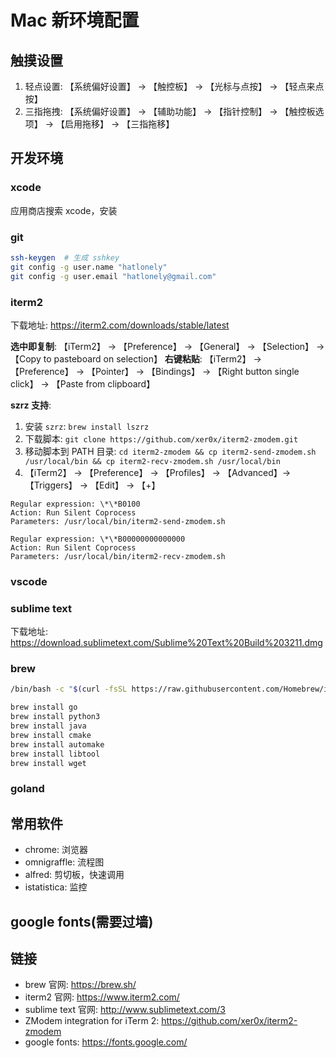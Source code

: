 # Mac 新环境配置

## 触摸设置

1. 轻点设置: 【系统偏好设置】 → 【触控板】 → 【光标与点按】 → 【轻点来点按】
2. 三指拖拽: 【系统偏好设置】 → 【辅助功能】 → 【指针控制】 → 【触控板选项】 → 【启用拖移】 → 【三指拖移】

## 开发环境

### xcode

应用商店搜索 xcode，安装

### git

``` sh
ssh-keygen  # 生成 sshkey
git config -g user.name "hatlonely"
git config -g user.email "hatlonely@gmail.com"
```

### iterm2

下载地址: <https://iterm2.com/downloads/stable/latest>

**选中即复制**: 【iTerm2】 → 【Preference】 → 【General】 → 【Selection】 → 【Copy to pasteboard on selection】
**右键粘贴**: 【iTerm2】 → 【Preference】 → 【Pointer】 → 【Bindings】 → 【Right button single click】 → 【Paste from clipboard】

**szrz 支持**:

1. 安装 `szrz`: `brew install lszrz`
2. 下载脚本: `git clone https://github.com/xer0x/iterm2-zmodem.git`
3. 移动脚本到 PATH 目录: `cd iterm2-zmodem && cp iterm2-send-zmodem.sh /usr/local/bin && cp iterm2-recv-zmodem.sh /usr/local/bin`
4. 【iTerm2】 → 【Preference】 → 【Profiles】 → 【Advanced】→ 【Triggers】 → 【Edit】 → 【+】

```
Regular expression: \*\*B0100
Action: Run Silent Coprocess
Parameters: /usr/local/bin/iterm2-send-zmodem.sh

Regular expression: \*\*B00000000000000
Action: Run Silent Coprocess
Parameters: /usr/local/bin/iterm2-recv-zmodem.sh
```

### vscode

### sublime text

下载地址: <https://download.sublimetext.com/Sublime%20Text%20Build%203211.dmg>

### brew

``` sh
/bin/bash -c "$(curl -fsSL https://raw.githubusercontent.com/Homebrew/install/master/install.sh)"

brew install go
brew install python3
brew install java
brew install cmake
brew install automake
brew install libtool
brew install wget
```

### goland


## 常用软件

- chrome: 浏览器
- omnigraffle: 流程图
- alfred: 剪切板，快速调用
- istatistica: 监控

## google fonts(需要过墙)



## 链接

- brew 官网: <https://brew.sh/>
- iterm2 官网: <https://www.iterm2.com/>
- sublime text 官网: <http://www.sublimetext.com/3>
- ZModem integration for iTerm 2: <https://github.com/xer0x/iterm2-zmodem>
- google fonts: <https://fonts.google.com/>